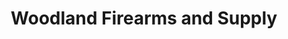 ---
title: "Woodland Firearms and Supply"
url: /baraga/woodland-firearms-and-supply/
shop: Sport
---